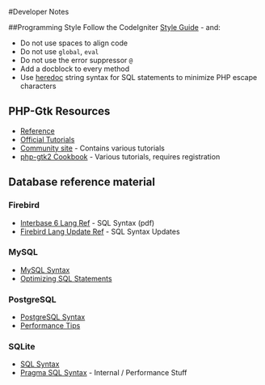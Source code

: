 #Developer Notes

##Programming Style
Follow the CodeIgniter [Style Guide](https://github.com/timw4mail/CodeIgniter/blob/develop/user_guide_src/source/general/styleguide.rst#class-and-file-names-using-common-words) - and:

* Do not use spaces to align code
* Do not use `global`, `eval`
* Do not use the error suppressor `@`
* Add a docblock to every method
* Use [heredoc](http://us2.php.net/manual/en/language.types.string.php#language.types.string.syntax.heredoc) string syntax for SQL statements to minimize PHP escape characters

## PHP-Gtk Resources
* [Reference](http://gtk.php.net/manual/en/reference.php)
* [Official Tutorials](http://gtk.php.net/manual/en/tutorials.php)
* [Community site](http://php-gtk.eu/) - Contains various tutorials
* [php-gtk2 Cookbook](http://www.kksou.com/php-gtk2/) - Various tutorials, requires registration

## Database reference material
### Firebird

* [Interbase 6 Lang Ref](http://fbclient.googlecode.com/files/LangRef.pdf) - SQL Syntax (pdf)
* [Firebird Lang Update Ref](http://www.firebirdsql.org/file/documentation/reference_manuals/reference_material/html/langrefupd25.html) - SQL Syntax Updates

### MySQL
* [MySQL Syntax](http://dev.mysql.com/doc/refman/5.1/en/sql-syntax.html)
* [Optimizing SQL Statements](http://dev.mysql.com/doc/refman/5.1/en/statement-optimization.html)

### PostgreSQL
* [PostgreSQL Syntax](http://www.postgresql.org/docs/9.0/interactive/sql.html)
* [Performance Tips](http://www.postgresql.org/docs/9.0/interactive/performance-tips.html)

### SQLite

* [SQL Syntax](http://www.sqlite.org/lang.html)
* [Pragma SQL Syntax](http://www.sqlite.org/pragma.html) - Internal / Performance Stuff